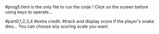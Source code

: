 #prog5.html is the only file to run the code ! Click on the screen before using keys to operate...

#part0,1,2,3,4
#extra credit:
#track and display score if the player's snake dies... You can choose any scoring scale you want.
